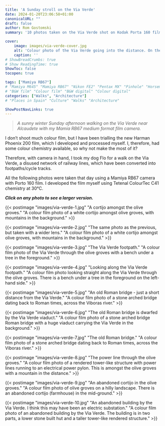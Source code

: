 ```yaml
---
title: 'A Sunday stroll on the Via Verde'
date: 2024-01-20T23:06:58+01:00
canonicalURL: ""
draft: false
author: Rom Gostomski
summary: '10 photos taken on the Via Verde shot on Kodak Porta 160 film using a Mamiya RB67 camera.'

cover:
    image: images/via-verde-cover.jpg
    alt: 'Colour photo of the Via Verde going into the distance. On the left is a bench under a tree.'
    caption: ''
# ShowBreadCrumbs: true
# Show ReadingTime: true
ShowToc: false
tocopen: true

tags: ["Mamiya RB67"]
# "Mamiya M645" "Mamiya RB67" "Nikon FE2" "Pentax MX" "Pinhole" "Horseman VH-R" "Zeis Ikon Ikoflex"
# "B&W film" "Colour film" "B&W digital" "Colour digital"
categories: ["Walks", "Architecture"]
# "Places in Spain" "Culture" "Walks" "Architecture"

ShowPostNavLinks: true
---
```

> *A sunny winter Sunday afternoon walking on the Via Verde near Alcaudete with my Mamia RB67 medium format film camera.*

I don’t shoot much colour film, but I have been trialling the new Harman Phoenix 200 film, which I developed and processed myself. I, therefore, had some colour chemistry available, so why not make the most of it? 

Therefore, with camera in hand, I took my dog Flo for a walk on the Via Verde, a disused network of railway lines, which have been converted into footpaths/cycle tracks. 

All the following photos were taken that day using a Mamiya RB67 camera with Porto 160 film. I developed the film myself using Tetenal ColourTec C41 chemistry at 30°C.

***Click on any photo to see a larger version.***

{{< postimage "images/via-verde-1.jpg" 
"A cortijo amongst the olive groves." 
"A colour film photo of a white cortijo amongst olive groves, with mountains in the background." >}}

{{< postimage "images/via-verde-2.jpg" 
"The same photo as the previous, but taken with a wider lens." 
"A colour film photo of a white cortijo amongst olive groves, with mountains in the background." >}}

{{< postimage "images/via-verde-3.jpg" 
"The Via Verde footpath." 
"A colour film photo of the Via Verde through the olive groves with a bench under a tree in the foreground." >}}

{{< postimage "images/via-verde-4.jpg" 
"Looking along the Via Verde footpath." 
"A colour film photo looking straight along the Via Verde through the olive groves. There is a bench under a tree in the foreground on the left-hand side." >}}

{{< postimage "images/via-verde-5.jpg" 
"An old Roman bridge - just a short distance from the Via Verde." 
"A colour film photo of a stone arched bridge dating back to Roman times, across the Viboras river." >}}

{{< postimage "images/via-verde-6.jpg" 
"The old Roman bridge is dwarfed by the Via Verde viaduct." 
"A colour film photo of a stone arched bridge Roman bridge with a huge viaduct carrying the Via Verde in the background." >}}

{{< postimage "images/via-verde-7.jpg" 
"The old Roman bridge." 
"A colour film photo of a stone arched bridge dating back to Roman times, across the Viboras river." >}}

{{< postimage "images/via-verde-8.jpg" 
"The power line through the olive groves." 
"A colour film photo of a rendered tower-like structure with power lines running to an electrical power pylon. This is amongst the olive groves with a mountain in the distance." >}}

{{< postimage "images/via-verde-9.jpg" 
"An abandoned cortijo in the olive groves." 
"A colour film photo of olive groves on a hilly landscape. There is an abandoned cortijo (farmhouse) in the mid-ground." >}}

{{< postimage "images/via-verde-10.jpg" 
"An abandoned building by the Via Verde. I think this may have been an electric substation." 
"A colour film photo of an abandoned building by the Via Verde. The building is in two parts, a lower stone built hut and a taller tower-like rendered structure." >}}



